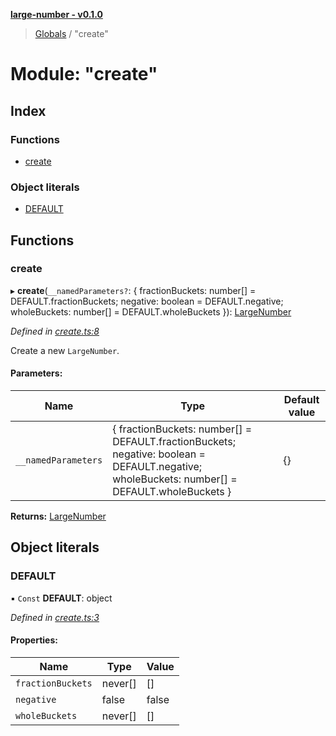 **[large-number - v0.1.0](../README.md)**

> [Globals](../globals.md) / "create"

# Module: "create"

## Index

### Functions

* [create](_create_.md#create)

### Object literals

* [DEFAULT](_create_.md#default)

## Functions

### create

▸ **create**(`__namedParameters?`: { fractionBuckets: number[] = DEFAULT.fractionBuckets; negative: boolean = DEFAULT.negative; wholeBuckets: number[] = DEFAULT.wholeBuckets }): [LargeNumber](../interfaces/_types_.largenumber.md)

*Defined in [create.ts:8](https://github.com/zimmed/large-number/blob/b26544a/src/create.ts#L8)*

Create a new `LargeNumber`.

#### Parameters:

Name | Type | Default value |
------ | ------ | ------ |
`__namedParameters` | { fractionBuckets: number[] = DEFAULT.fractionBuckets; negative: boolean = DEFAULT.negative; wholeBuckets: number[] = DEFAULT.wholeBuckets } | {} |

**Returns:** [LargeNumber](../interfaces/_types_.largenumber.md)

## Object literals

### DEFAULT

▪ `Const` **DEFAULT**: object

*Defined in [create.ts:3](https://github.com/zimmed/large-number/blob/b26544a/src/create.ts#L3)*

#### Properties:

Name | Type | Value |
------ | ------ | ------ |
`fractionBuckets` | never[] | [] |
`negative` | false | false |
`wholeBuckets` | never[] | [] |

